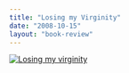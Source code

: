```yaml
---
title: "Losing my Virginity"
date: "2008-10-15"
layout: "book-review"
---
```


[![Losing my virginity](images/Losing-my-virginity.jpg)](https://srikanthperinkulam.com/wp-content/uploads/2014/10/Losing-my-virginity.jpg)
